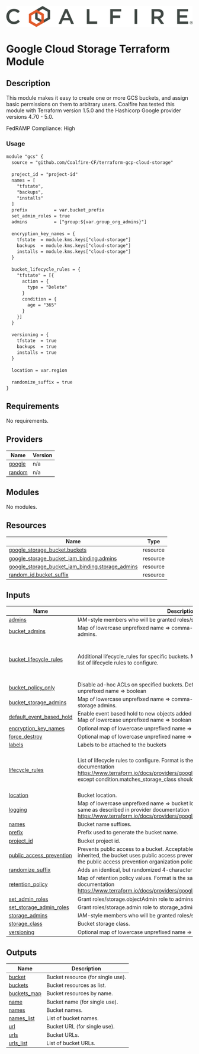 ![Coalfire](coalfire_logo.png)

# Google Cloud Storage Terraform Module

## Description

This module makes it easy to create one or more GCS buckets, and assign basic permissions on them to arbitrary users. Coalfire has tested this module with Terraform version 1.5.0 and the Hashicorp Google provider versions 4.70 - 5.0.

FedRAMP Compliance: High

### Usage

```
module "gcs" {
  source = "github.com/Coalfire-CF/terraform-gcp-cloud-storage"

  project_id = "project-id"
  names = [
    "tfstate",
    "backups",
    "installs"
  ]
  prefix          = var.bucket_prefix
  set_admin_roles = true
  admins          = ["group:${var.group_org_admins}"]

  encryption_key_names = {
    tfstate  = module.kms.keys["cloud-storage"]
    backups  = module.kms.keys["cloud-storage"]
    installs = module.kms.keys["cloud-storage"]
  }

  bucket_lifecycle_rules = {
    "tfstate" = [{
      action = {
        type = "Delete"
      }
      condition = {
        age = "365"
      }
    }]
  }

  versioning = {
    tfstate  = true
    backups  = true
    installs = true
  }

  location = var.region

  randomize_suffix = true
}
```

<!-- BEGIN_TF_DOCS -->
## Requirements

No requirements.

## Providers

| Name | Version |
|------|---------|
| <a name="provider_google"></a> [google](#provider\_google) | n/a |
| <a name="provider_random"></a> [random](#provider\_random) | n/a |

## Modules

No modules.

## Resources

| Name | Type |
|------|------|
| [google_storage_bucket.buckets](https://registry.terraform.io/providers/hashicorp/google/latest/docs/resources/storage_bucket) | resource |
| [google_storage_bucket_iam_binding.admins](https://registry.terraform.io/providers/hashicorp/google/latest/docs/resources/storage_bucket_iam_binding) | resource |
| [google_storage_bucket_iam_binding.storage_admins](https://registry.terraform.io/providers/hashicorp/google/latest/docs/resources/storage_bucket_iam_binding) | resource |
| [random_id.bucket_suffix](https://registry.terraform.io/providers/hashicorp/random/latest/docs/resources/id) | resource |

## Inputs

| Name | Description | Type | Default | Required |
|------|-------------|------|---------|:--------:|
| <a name="input_admins"></a> [admins](#input\_admins) | IAM-style members who will be granted roles/storage.objectAdmin on all buckets. | `list(string)` | `[]` | no |
| <a name="input_bucket_admins"></a> [bucket\_admins](#input\_bucket\_admins) | Map of lowercase unprefixed name => comma-delimited IAM-style per-bucket admins. | `map(string)` | `{}` | no |
| <a name="input_bucket_lifecycle_rules"></a> [bucket\_lifecycle\_rules](#input\_bucket\_lifecycle\_rules) | Additional lifecycle\_rules for specific buckets. Map of lowercase unprefixed name => list of lifecycle rules to configure. | <pre>map(set(object({<br>    action    = map(string)<br>    condition = map(string)<br>  })))</pre> | `{}` | no |
| <a name="input_bucket_policy_only"></a> [bucket\_policy\_only](#input\_bucket\_policy\_only) | Disable ad-hoc ACLs on specified buckets. Defaults to true. Map of lowercase unprefixed name => boolean | `map(bool)` | `{}` | no |
| <a name="input_bucket_storage_admins"></a> [bucket\_storage\_admins](#input\_bucket\_storage\_admins) | Map of lowercase unprefixed name => comma-delimited IAM-style per-bucket storage admins. | `map(string)` | `{}` | no |
| <a name="input_default_event_based_hold"></a> [default\_event\_based\_hold](#input\_default\_event\_based\_hold) | Enable event based hold to new objects added to specific bucket. Defaults to false. Map of lowercase unprefixed name => boolean | `map(bool)` | `{}` | no |
| <a name="input_encryption_key_names"></a> [encryption\_key\_names](#input\_encryption\_key\_names) | Optional map of lowercase unprefixed name => string, empty strings are ignored. | `map(string)` | `{}` | no |
| <a name="input_force_destroy"></a> [force\_destroy](#input\_force\_destroy) | Optional map of lowercase unprefixed name => boolean, defaults to false. | `map(bool)` | `{}` | no |
| <a name="input_labels"></a> [labels](#input\_labels) | Labels to be attached to the buckets | `map(string)` | `{}` | no |
| <a name="input_lifecycle_rules"></a> [lifecycle\_rules](#input\_lifecycle\_rules) | List of lifecycle rules to configure. Format is the same as described in provider documentation https://www.terraform.io/docs/providers/google/r/storage_bucket.html#lifecycle_rule except condition.matches\_storage\_class should be a comma delimited string. | <pre>set(object({<br>    action    = map(string)<br>    condition = map(string)<br>  }))</pre> | `[]` | no |
| <a name="input_location"></a> [location](#input\_location) | Bucket location. | `string` | `"US"` | no |
| <a name="input_logging"></a> [logging](#input\_logging) | Map of lowercase unprefixed name => bucket logging config object. Format is the same as described in provider documentation https://www.terraform.io/docs/providers/google/r/storage_bucket.html#logging | `any` | `{}` | no |
| <a name="input_names"></a> [names](#input\_names) | Bucket name suffixes. | `list(string)` | n/a | yes |
| <a name="input_prefix"></a> [prefix](#input\_prefix) | Prefix used to generate the bucket name. | `string` | `"bkt"` | no |
| <a name="input_project_id"></a> [project\_id](#input\_project\_id) | Bucket project id. | `string` | n/a | yes |
| <a name="input_public_access_prevention"></a> [public\_access\_prevention](#input\_public\_access\_prevention) | Prevents public access to a bucket. Acceptable values are inherited or enforced. If inherited, the bucket uses public access prevention, only if the bucket is subject to the public access prevention organization policy constraint. | `string` | `"inherited"` | no |
| <a name="input_randomize_suffix"></a> [randomize\_suffix](#input\_randomize\_suffix) | Adds an identical, but randomized 4-character suffix to all bucket names | `bool` | `false` | no |
| <a name="input_retention_policy"></a> [retention\_policy](#input\_retention\_policy) | Map of retention policy values. Format is the same as described in provider documentation https://www.terraform.io/docs/providers/google/r/storage_bucket#retention_policy | `any` | `{}` | no |
| <a name="input_set_admin_roles"></a> [set\_admin\_roles](#input\_set\_admin\_roles) | Grant roles/storage.objectAdmin role to admins and bucket\_admins. | `bool` | `false` | no |
| <a name="input_set_storage_admin_roles"></a> [set\_storage\_admin\_roles](#input\_set\_storage\_admin\_roles) | Grant roles/storage.admin role to storage\_admins and bucket\_storage\_admins. | `bool` | `false` | no |
| <a name="input_storage_admins"></a> [storage\_admins](#input\_storage\_admins) | IAM-style members who will be granted roles/storage.admin on all buckets. | `list(string)` | `[]` | no |
| <a name="input_storage_class"></a> [storage\_class](#input\_storage\_class) | Bucket storage class. | `string` | `"STANDARD"` | no |
| <a name="input_versioning"></a> [versioning](#input\_versioning) | Optional map of lowercase unprefixed name => boolean, defaults to false. | `map(bool)` | `{}` | no |

## Outputs

| Name | Description |
|------|-------------|
| <a name="output_bucket"></a> [bucket](#output\_bucket) | Bucket resource (for single use). |
| <a name="output_buckets"></a> [buckets](#output\_buckets) | Bucket resources as list. |
| <a name="output_buckets_map"></a> [buckets\_map](#output\_buckets\_map) | Bucket resources by name. |
| <a name="output_name"></a> [name](#output\_name) | Bucket name (for single use). |
| <a name="output_names"></a> [names](#output\_names) | Bucket names. |
| <a name="output_names_list"></a> [names\_list](#output\_names\_list) | List of bucket names. |
| <a name="output_url"></a> [url](#output\_url) | Bucket URL (for single use). |
| <a name="output_urls"></a> [urls](#output\_urls) | Bucket URLs. |
| <a name="output_urls_list"></a> [urls\_list](#output\_urls\_list) | List of bucket URLs. |
<!-- END_TF_DOCS -->
